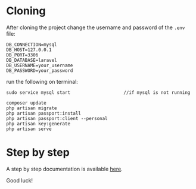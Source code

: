 # Cloning

After cloning the project change the username and password of the ```.env``` file:
```
DB_CONNECTION=mysql
DB_HOST=127.0.0.1
DB_PORT=3306
DB_DATABASE=laravel
DB_USERNAME=your_username
DB_PASSWORD=your_password
```
run the following on terminal:
```
sudo service mysql start                    //if mysql is not running

composer update
php artisan migrate
php artisan passport:install
php artisan passport:client --personal
php artisan key:generate
php artisan serve
```

# Step by step

A step by step documentation is available [here](https://zenn.dev/theblindhawk/articles/5cdf5b0c1d5b19).

Good luck!

